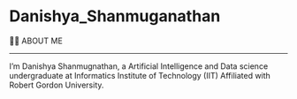 # Danishya_Shanmuganathan

 
👩‍🦱 ABOUT ME
________________________________________________________________________________________________________________________________________________________________________
I’m Danishya Shanmugnathan, a Artificial Intelligence and Data science undergraduate at Informatics Institute of Technology (IIT) Affiliated with Robert Gordon University.  
